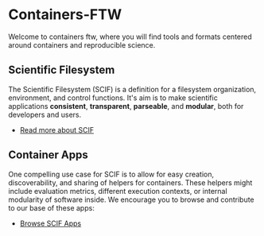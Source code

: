 # Containers-FTW

Welcome to containers ftw, where you will find tools and formats centered around containers and reproducible science.

## Scientific Filesystem
The Scientific Filesystem (SCIF) is a definition for a filesystem organization, environment, and control functions. It's aim is to make scientific applications **consistent**, **transparent**, **parseable**, and **modular**, both for developers and users. 

- [Read more about SCIF](https://vsoch.github.io/scif/)

## Container Apps
One compelling use case for SCIF is to allow for easy creation, discoverability, and sharing of
helpers for containers. These helpers might include evaluation metrics, different execution contexts,
or internal modularity of software inside. We encourage you to browse and contribute to our
base of these apps:

- [Browse SCIF Apps](https://containers-ftw.github.io/apps)
